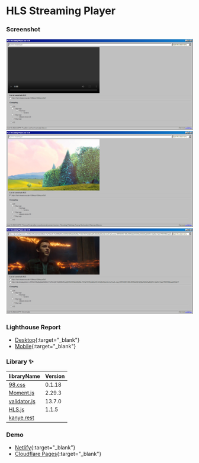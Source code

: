 # HLS Streaming Player

### Screenshot

![0](img/screenshot/0.png)
![1](img/screenshot/1.png)
![2](img/screenshot/2.png)

### Lighthouse Report

- [Desktop](https://hls-streaming-player.pages.dev/Lighthouse/desktop){:target="_blank"}
- [Mobile](https://hls-streaming-player.pages.dev/Lighthouse/mobile){:target="_blank"}

### Library ✨

| libraryName                                                 | Version |
| ----------------------------------------------------------- | ------- |
| [98.css](https://github.com/jdan/98.css)                    | 0.1.18  |
| [Moment.js](https://github.com/moment/moment/)              | 2.29.3  |
| [validator.js](https://github.com/validatorjs/validator.js) | 13.7.0  |
| [HLS.js](https://github.com/video-dev/hls.js/)              | 1.1.5   |
| [kanye.rest](https://github.com/ajzbc/kanye.rest)           |         |

### Demo

- [Netlify](https://hls-streaming-player.netlify.app/){:target="_blank"}
- [Cloudflare Pages](https://hls-streaming-player.pages.dev/){:target="_blank"}
